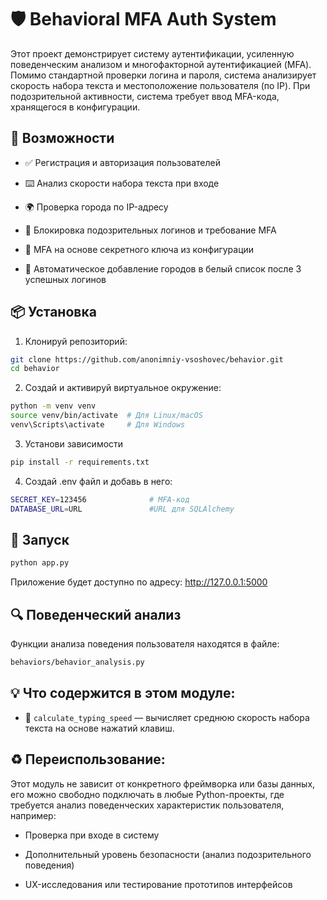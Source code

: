 # 🛡️ Behavioral MFA Auth System
Этот проект демонстрирует систему аутентификации, усиленную поведенческим анализом и многофакторной аутентификацией (MFA). Помимо стандартной проверки логина и пароля, система анализирует скорость набора текста и местоположение пользователя (по IP). При подозрительной активности, система требует ввод MFA-кода, хранящегося в конфигурации.

## 🚀 Возможности

- ✅ Регистрация и авторизация пользователей

- ⌨️ Анализ скорости набора текста при входе

- 🌍 Проверка города по IP-адресу

- 🛑 Блокировка подозрительных логинов и требование MFA

- 🔐 MFA на основе секретного ключа из конфигурации

- 🧠 Автоматическое добавление городов в белый список после 3 успешных логинов


## 📦 Установка
1. Клонируй репозиторий:
```bash
git clone https://github.com/anonimniy-vsoshovec/behavior.git
cd behavior
```

2. Создай и активируй виртуальное окружение:
```bash
python -m venv venv
source venv/bin/activate  # Для Linux/macOS
venv\Scripts\activate     # Для Windows
```

3. Установи зависимости
```bash
pip install -r requirements.txt
```

4. Создай .env файл и добавь в него:
```bash
SECRET_KEY=123456              # MFA-код
DATABASE_URL=URL               #URL для SQLAlchemy
```


## 🏃 Запуск
```bash
python app.py
```

Приложение будет доступно по адресу: http://127.0.0.1:5000


## 🔍 Поведенческий анализ

Функции анализа поведения пользователя находятся в файле:
```bash
behaviors/behavior_analysis.py
```

## 💡 Что содержится в этом модуле:
- 📏 `calculate_typing_speed` — вычисляет среднюю скорость набора текста на основе нажатий клавиш.


## ♻️ Переиспользование:
Этот модуль не зависит от конкретного фреймворка или базы данных, его можно свободно подключать в любые Python-проекты, где требуется анализ поведенческих характеристик пользователя, например:

- Проверка при входе в систему

- Дополнительный уровень безопасности (анализ подозрительного поведения)

- UX-исследования или тестирование прототипов интерфейсов